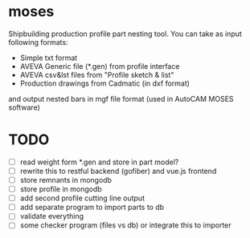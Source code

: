 # moses

Shipbuilding production profile part nesting tool. You can take as input following formats:

- Simple txt format
- AVEVA Generic file (*.gen) from profile interface
- AVEVA csv&lst files from "Profile sketch & list"
- Production drawings from Cadmatic (in dxf format)

and output nested bars in mgf file format (used in AutoCAM MOSES software)

# TODO
- [ ] read weight form *.gen and store in part model?
- [ ] rewrite this to restful backend (gofiber) and vue.js frontend
- [ ] store remnants in mongodb
- [ ] store profile in mongodb
- [ ] add second profile cutting line output
- [ ] add separate program to import parts to db
- [ ] validate everything
- [ ] some checker program (files vs db) or integrate this to importer